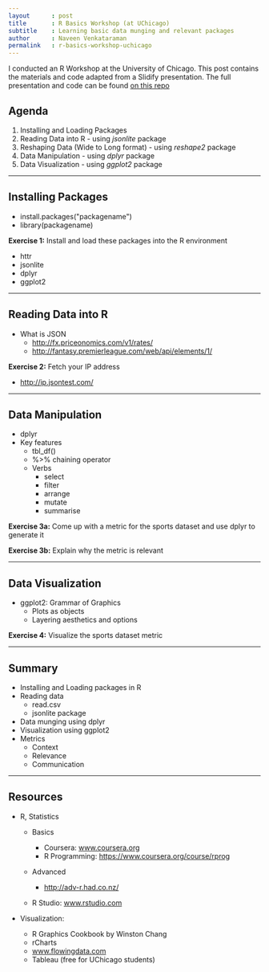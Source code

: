 ```yaml
---
layout      : post
title       : R Basics Workshop (at UChicago)
subtitle    : Learning basic data munging and relevant packages
author      : Naveen Venkataraman
permalink   : r-basics-workshop-uchicago
---
```


I conducted an R Workshop at the University of Chicago. This post contains the materials and code adapted from a Slidify presentation. The full presentation and code can be found [on this repo](https://github.com/nvenkataraman1/RBasics)


## Agenda

1. Installing and Loading Packages
2. Reading Data into R - using *jsonlite* package
3. Reshaping Data (Wide to Long format) - using *reshape2* package
4. Data Manipulation - using *dplyr* package
5. Data Visualization - using *ggplot2* package

---

## Installing Packages

* install.packages("packagename")
* library(packagename)

**Exercise 1:** Install and load these packages into the R environment
+ httr
+ jsonlite
+ dplyr
+ ggplot2

---

## Reading Data into R

* What is JSON 
    + http://fx.priceonomics.com/v1/rates/
    + http://fantasy.premierleague.com/web/api/elements/1/
    
**Exercise 2:** Fetch your IP address
+ http://ip.jsontest.com/

---

## Data Manipulation

* dplyr
* Key features
    + tbl_df()
    + %>% chaining operator
    + Verbs
        + select
        + filter
        + arrange
        + mutate
        + summarise
        
**Exercise 3a:** Come up with a metric for the sports dataset and use dplyr to generate it

**Exercise 3b:** Explain why the metric is relevant

---

## Data Visualization

* ggplot2: Grammar of Graphics
    + Plots as objects
    + Layering aesthetics and options

 **Exercise 4:** Visualize the sports dataset metric

---

## Summary

* Installing and Loading packages in R
* Reading data
    + read.csv
    + jsonlite package
* Data munging using dplyr
* Visualization using ggplot2
* Metrics
    + Context
    + Relevance
    + Communication

---

## Resources

* R, Statistics
    + Basics
        + Coursera: www.coursera.org
        + R Programming: https://www.coursera.org/course/rprog
    + Advanced
        + http://adv-r.had.co.nz/
    
    + R Studio: www.rstudio.com
    
* Visualization: 
    + R Graphics Cookbook by Winston Chang
    + rCharts
    + www.flowingdata.com
    + Tableau (free for UChicago students)
